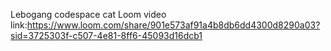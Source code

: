 Lebogang codespace cat
Loom video link:https://www.loom.com/share/901e573af91a4b8db6dd4300d8290a03?sid=3725303f-c507-4e81-8ff6-45093d16dcb1
